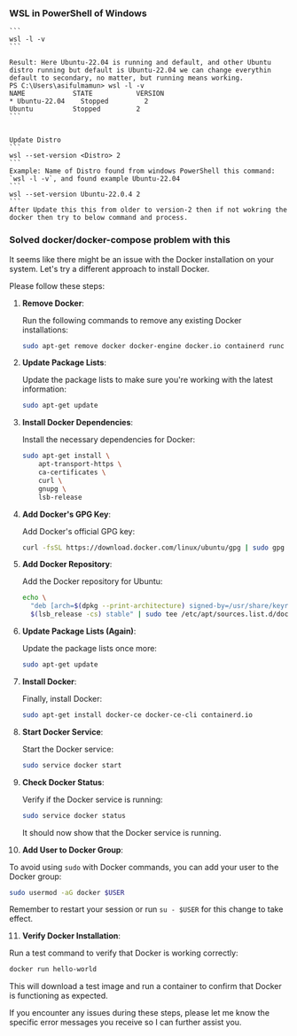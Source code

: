### WSL in PowerShell of Windows
    ```
    wsl -l -v
    ```

    Result: Here Ubuntu-22.04 is running and default, and other Ubuntu distro running but default is Ubuntu-22.04 we can change everythin default to secondary, no matter, but running means working.
    PS C:\Users\asifulmamun> wsl -l -v
    NAME            STATE           VERSION
    * Ubuntu-22.04    Stopped         2
    Ubuntu          Stopped         2
    ```


    Update Distro
    ```
    wsl --set-version <Distro> 2
    ```
    Example: Name of Distro found from windows PowerShell this command: `wsl -l -v`, and found example Ubuntu-22.04
    ```
    wsl --set-version Ubuntu-22.0.4 2
    ```
    After Update this this from older to version-2 then if not wokring the docker then try to below command and process.

### Solved docker/docker-compose problem with this
It seems like there might be an issue with the Docker installation on your system. Let's try a different approach to install Docker.

Please follow these steps:

1. **Remove Docker**:

   Run the following commands to remove any existing Docker installations:

   ```bash
   sudo apt-get remove docker docker-engine docker.io containerd runc
   ```

2. **Update Package Lists**:

   Update the package lists to make sure you're working with the latest information:

   ```bash
   sudo apt-get update
   ```

3. **Install Docker Dependencies**:

   Install the necessary dependencies for Docker:

   ```bash
   sudo apt-get install \
       apt-transport-https \
       ca-certificates \
       curl \
       gnupg \
       lsb-release
   ```

4. **Add Docker's GPG Key**:

   Add Docker's official GPG key:

   ```bash
   curl -fsSL https://download.docker.com/linux/ubuntu/gpg | sudo gpg --dearmor -o /usr/share/keyrings/docker-archive-keyring.gpg
   ```

5. **Add Docker Repository**:

   Add the Docker repository for Ubuntu:

   ```bash
   echo \
     "deb [arch=$(dpkg --print-architecture) signed-by=/usr/share/keyrings/docker-archive-keyring.gpg] https://download.docker.com/linux/ubuntu \
     $(lsb_release -cs) stable" | sudo tee /etc/apt/sources.list.d/docker.list > /dev/null
   ```

6. **Update Package Lists (Again)**:

   Update the package lists once more:

   ```bash
   sudo apt-get update
   ```

7. **Install Docker**:

   Finally, install Docker:

   ```bash
   sudo apt-get install docker-ce docker-ce-cli containerd.io
   ```

8. **Start Docker Service**:

   Start the Docker service:

   ```bash
   sudo service docker start
   ```

9. **Check Docker Status**:

   Verify if the Docker service is running:

   ```bash
   sudo service docker status
   ```

   It should now show that the Docker service is running.

10. **Add User to Docker Group**:

   To avoid using `sudo` with Docker commands, you can add your user to the Docker group:

   ```bash
   sudo usermod -aG docker $USER
   ```

   Remember to restart your session or run `su - $USER` for this change to take effect.

11. **Verify Docker Installation**:

   Run a test command to verify that Docker is working correctly:

   ```bash
   docker run hello-world
   ```

   This will download a test image and run a container to confirm that Docker is functioning as expected.

If you encounter any issues during these steps, please let me know the specific error messages you receive so I can further assist you.